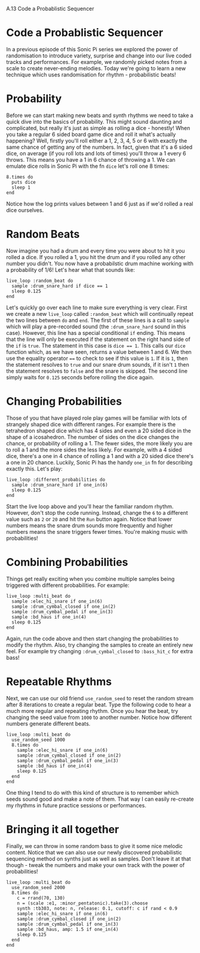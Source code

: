 A.13 Code a Probablistic Sequencer

# Code a Probablistic Sequencer

In a previous episode of this Sonic Pi series we explored the power of
randomisation to introduce variety, surprise and change into our live
coded tracks and performances. For example, we randomly picked notes
from a scale to create never-ending melodies. Today we're going to learn
a new technique which uses randomisation for rhythm - probabilistic
beats!

# Probability

Before we can start making new beats and synth rhythms we need to take a
quick dive into the basics of probability. This might sound daunting and
complicated, but really it's just as simple as rolling a dice -
honestly!  When you take a regular 6 sided board game dice and roll it
what's actually happening? Well, firstly you'll roll either a 1, 2, 3,
4, 5 or 6 with exactly the same chance of getting any of the numbers. In
fact, given that it's a 6 sided dice, on average (if you roll lots and
lots of times) you'll throw a 1 every 6 throws. This means you have a 1
in 6 chance of throwing a 1. We can emulate dice rolls in Sonic Pi with
the fn `dice` let's roll one 8 times:

```
8.times do
  puts dice
  sleep 1
end
```

Notice how the log prints values between 1 and 6 just as if we'd rolled
a real dice ourselves.

# Random Beats

Now imagine you had a drum and every time you were about to hit it you
rolled a dice. If you rolled a 1, you hit the drum and if you rolled any
other number you didn't. You now have a probabilstic drum machine
working with a probability of 1/6! Let's hear what that sounds like:

```
live_loop :random_beat do
  sample :drum_snare_hard if dice == 1
  sleep 0.125
end
```


Let's quickly go over each line to make sure everything is very
clear. First we create a new `live_loop` called `:random_beat` which
will continually repeat the two lines between `do` and `end`. The first
of these lines is a call to `sample` which will play a pre-recorded
sound (the `:drum_snare_hard` sound in this case). However, this line
has a special conditional `if` ending. This means that the line will
only be executed if the statement on the right hand side of the `if` is
`true`. The statement in this case is `dice == 1`. This calls our `dice`
function which, as we have seen, returns a value between 1 and 6. We
then use the equality operator `==` to check to see if this value is
`1`. If it is `1`, then the statement resolves to `true` and our snare
drum sounds, if it isn't `1` then the statement resolves to `false` and
the snare is skipped. The second line simply waits for `0.125` seconds
before rolling the dice again.

# Changing Probabilities

Those of you that have played role play games will be familiar with lots
of strangely shaped dice with different ranges. For example there is the
tetrahedron shaped dice which has 4 sides and even a 20 sided dice in
the shape of a icosahedron. The number of sides on the dice changes the
chance, or probability of rolling a 1. The fewer sides, the more likely
you are to roll a 1 and the more sides the less likely. For example,
with a 4 sided dice, there's a one in 4 chance of rolling a 1 and with a
20 sided dice there's a one in 20 chance. Luckily, Sonic Pi has the
handy `one_in` fn for describing exactly this. Let's play:

```
live_loop :different_probabilities do
  sample :drum_snare_hard if one_in(6)
  sleep 0.125
end
```

Start the live loop above and you'll hear the familiar random
rhythm. However, don't stop the code running. Instead, change the `6` to
a different value such as `2` or `20` and hit the `Run` button
again. Notice that lower numbers means the snare drum sounds more
frequently and higher numbers means the snare triggers fewer
times. You're making music with probabilities!

# Combining Probabilities

Things get really exciting when you combine multiple samples being
triggered with different probabilities. For example:

```
live_loop :multi_beat do
  sample :elec_hi_snare if one_in(6)
  sample :drum_cymbal_closed if one_in(2)
  sample :drum_cymbal_pedal if one_in(3)
  sample :bd_haus if one_in(4)
  sleep 0.125
end
```

Again, run the code above and then start changing the probabilities to
modify the rhythm. Also, try changing the samples to create an entirely
new feel. For example try changing `:drum_cymbal_closed` to
`:bass_hit_c` for extra bass!


# Repeatable Rhythms

Next, we can use our old friend `use_random_seed` to reset the random
stream after 8 iterations to create a regular beat. Type the following
code to hear a much more regular and repeating rhythm. Once you hear the
beat, try changing the seed value from `1000` to another number. Notice
how different numbers generate different beats.

```
live_loop :multi_beat do
  use_random_seed 1000
  8.times do
    sample :elec_hi_snare if one_in(6)
    sample :drum_cymbal_closed if one_in(2)
    sample :drum_cymbal_pedal if one_in(3)
    sample :bd_haus if one_in(4)
    sleep 0.125
  end
end
```

One thing I tend to do with this kind of structure is to remember which
seeds sound good and make a note of them. That way I can easily
re-create my rhythms in future practice sessions or performances.

# Bringing it all together

Finally, we can throw in some random bass to give it some nice melodic
content. Notice that we can also use our newly discovered probabilistic
sequencing method on synths just as well as samples. Don't leave it at
that though - tweak the numbers and make your own track with the power
of probabilities!

```
live_loop :multi_beat do
  use_random_seed 2000
  8.times do
    c = rrand(70, 130)
    n = (scale :e1, :minor_pentatonic).take(3).choose
    synth :tb303, note: n, release: 0.1, cutoff: c if rand < 0.9
    sample :elec_hi_snare if one_in(6)
    sample :drum_cymbal_closed if one_in(2)
    sample :drum_cymbal_pedal if one_in(3)
    sample :bd_haus, amp: 1.5 if one_in(4)
    sleep 0.125
  end
end
```
